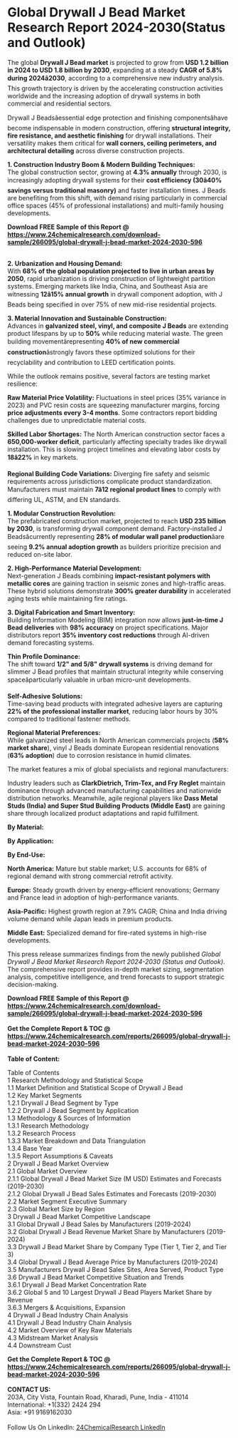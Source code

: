 <h1>Global Drywall J Bead Market Research Report 2024-2030(Status and Outlook)</h1><p>The global <strong>Drywall J Bead market</strong> is projected to grow from <strong>USD 1.2 billion in 2024 to USD 1.8 billion by 2030</strong>, expanding at a steady <strong>CAGR of 5.8% during 2024â2030</strong>, according to a comprehensive new industry analysis. This growth trajectory is driven by the accelerating construction activities worldwide and the increasing adoption of drywall systems in both commercial and residential sectors.</p><p>Drywall J Beadsâessential edge protection and finishing componentsâhave become indispensable in modern construction, offering <strong>structural integrity, fire resistance, and aesthetic finishing</strong> for drywall installations. Their versatility makes them critical for <strong>wall corners, ceiling perimeters, and architectural detailing</strong> across diverse construction projects.</p><p><strong>1. Construction Industry Boom &amp; Modern Building Techniques:</strong><br>
The global construction sector, growing at <strong>4.3% annually</strong> through 2030, is increasingly adopting drywall systems for their <strong>cost efficiency (30â40% savings versus traditional masonry)</strong> and faster installation times. J Beads are benefiting from this shift, with demand rising particularly in commercial office spaces (45% of professional installations) and multi-family housing developments.</p><div><b>Download FREE Sample of this Report @ 
            <a href="https://www.24chemicalresearch.com/download-sample/266095/global-drywall-j-bead-market-2024-2030-596">
            https://www.24chemicalresearch.com/download-sample/266095/global-drywall-j-bead-market-2024-2030-596</a></b></div><br><p><strong>2. Urbanization and Housing Demand:</strong><br>
With <strong>68% of the global population projected to live in urban areas by 2050</strong>, rapid urbanization is driving construction of lightweight partition systems. Emerging markets like India, China, and Southeast Asia are witnessing <strong>12â15% annual growth</strong> in drywall component adoption, with J Beads being specified in over 75% of new mid-rise residential projects.</p><p><strong>3. Material Innovation and Sustainable Construction:</strong><br>
Advances in <strong>galvanized steel, vinyl, and composite J Beads</strong> are extending product lifespans by up to <strong>50%</strong> while reducing material waste. The green building movementârepresenting <strong>40% of new commercial construction</strong>âstrongly favors these optimized solutions for their recyclability and contribution to LEED certification points.</p><p>While the outlook remains positive, several factors are testing market resilience:</p><p><strong>Raw Material Price Volatility:</strong> Fluctuations in steel prices (35% variance in 2023) and PVC resin costs are squeezing manufacturer margins, forcing <strong>price adjustments every 3-4 months</strong>. Some contractors report bidding challenges due to unpredictable material costs.</p><p><strong>Skilled Labor Shortages:</strong> The North American construction sector faces a <strong>650,000-worker deficit</strong>, particularly affecting specialty trades like drywall installation. This is slowing project timelines and elevating labor costs by <strong>18â22%</strong> in key markets.</p><p><strong>Regional Building Code Variations:</strong> Diverging fire safety and seismic requirements across jurisdictions complicate product standardization. Manufacturers must maintain <strong>7â12 regional product lines</strong> to comply with differing UL, ASTM, and EN standards.</p><p><strong>1. Modular Construction Revolution:</strong><br>
The prefabricated construction market, projected to reach <strong>USD 235 billion by 2030</strong>, is transforming drywall component demand. Factory-installed J Beadsâcurrently representing <strong>28% of modular wall panel production</strong>âare seeing <strong>9.2% annual adoption growth</strong> as builders prioritize precision and reduced on-site labor.</p><p><strong>2. High-Performance Material Development:</strong><br>
Next-generation J Beads combining <strong>impact-resistant polymers with metallic cores</strong> are gaining traction in seismic zones and high-traffic areas. These hybrid solutions demonstrate <strong>300% greater durability</strong> in accelerated aging tests while maintaining fire ratings.</p><p><strong>3. Digital Fabrication and Smart Inventory:</strong><br>
Building Information Modeling (BIM) integration now allows <strong>just-in-time J Bead deliveries</strong> with <strong>98% accuracy</strong> on project specifications. Major distributors report <strong>35% inventory cost reductions</strong> through AI-driven demand forecasting systems.</p><p><strong>Thin Profile Dominance:</strong><br>
    The shift toward <strong>1/2" and 5/8" drywall systems</strong> is driving demand for slimmer J Bead profiles that maintain structural integrity while conserving spaceâparticularly valuable in urban micro-unit developments.</p><p><strong>Self-Adhesive Solutions:</strong><br>
    Time-saving bead products with integrated adhesive layers are capturing <strong>22% of the professional installer market</strong>, reducing labor hours by 30% compared to traditional fastener methods.</p><p><strong>Regional Material Preferences:</strong><br>
    While galvanized steel leads in North American commercials projects (<strong>58% market share</strong>), vinyl J Beads dominate European residential renovations (<strong>63% adoption</strong>) due to corrosion resistance in humid climates.</p><p>The market features a mix of global specialists and regional manufacturers:</p><p>Industry leaders such as <strong>ClarkDietrich, Trim-Tex, and Fry Reglet</strong> maintain dominance through advanced manufacturing capabilities and nationwide distribution networks. Meanwhile, agile regional players like <strong>Dass Metal Studs (India) and Super Stud Building Products (Middle East)</strong> are gaining share through localized product adaptations and rapid fulfillment.</p><p><strong>By Material:</strong></p><p><strong>By Application:</strong></p><p><strong>By End-Use:</strong></p><p><strong>North America:</strong> Mature but stable market; U.S. accounts for 68% of regional demand with strong commercial retrofit activity.</p><p><strong>Europe:</strong> Steady growth driven by energy-efficient renovations; Germany and France lead in adoption of high-performance variants.</p><p><strong>Asia-Pacific:</strong> Highest growth region at 7.9% CAGR; China and India driving volume demand while Japan leads in premium products.</p><p><strong>Middle East:</strong> Specialized demand for fire-rated systems in high-rise developments.</p><p>This press release summarizes findings from the newly published <em>Global Drywall J Bead Market Research Report 2024-2030 (Status and Outlook)</em>. The comprehensive report provides in-depth market sizing, segmentation analysis, competitive intelligence, and trend forecasts to support strategic decision-making.</p><div><b>Download FREE Sample of this Report @ 
            <a href="https://www.24chemicalresearch.com/download-sample/266095/global-drywall-j-bead-market-2024-2030-596">
            https://www.24chemicalresearch.com/download-sample/266095/global-drywall-j-bead-market-2024-2030-596</a></b></div><br><div><b>Get the Complete Report & TOC @ 
            <a href="https://www.24chemicalresearch.com/reports/266095/global-drywall-j-bead-market-2024-2030-596">
            https://www.24chemicalresearch.com/reports/266095/global-drywall-j-bead-market-2024-2030-596</a></b></div><br>
            <b>Table of Content:</b><p>Table of Contents<br />
1 Research Methodology and Statistical Scope<br />
1.1 Market Definition and Statistical Scope of Drywall J Bead<br />
1.2 Key Market Segments<br />
1.2.1 Drywall J Bead Segment by Type<br />
1.2.2 Drywall J Bead Segment by Application<br />
1.3 Methodology & Sources of Information<br />
1.3.1 Research Methodology<br />
1.3.2 Research Process<br />
1.3.3 Market Breakdown and Data Triangulation<br />
1.3.4 Base Year<br />
1.3.5 Report Assumptions & Caveats<br />
2 Drywall J Bead Market Overview<br />
2.1 Global Market Overview<br />
2.1.1 Global Drywall J Bead Market Size (M USD) Estimates and Forecasts (2019-2030)<br />
2.1.2 Global Drywall J Bead Sales Estimates and Forecasts (2019-2030)<br />
2.2 Market Segment Executive Summary<br />
2.3 Global Market Size by Region<br />
3 Drywall J Bead Market Competitive Landscape<br />
3.1 Global Drywall J Bead Sales by Manufacturers (2019-2024)<br />
3.2 Global Drywall J Bead Revenue Market Share by Manufacturers (2019-2024)<br />
3.3 Drywall J Bead Market Share by Company Type (Tier 1, Tier 2, and Tier 3)<br />
3.4 Global Drywall J Bead Average Price by Manufacturers (2019-2024)<br />
3.5 Manufacturers Drywall J Bead Sales Sites, Area Served, Product Type<br />
3.6 Drywall J Bead Market Competitive Situation and Trends<br />
3.6.1 Drywall J Bead Market Concentration Rate<br />
3.6.2 Global 5 and 10 Largest Drywall J Bead Players Market Share by Revenue<br />
3.6.3 Mergers & Acquisitions, Expansion<br />
4 Drywall J Bead Industry Chain Analysis<br />
4.1 Drywall J Bead Industry Chain Analysis<br />
4.2 Market Overview of Key Raw Materials<br />
4.3 Midstream Market Analysis<br />
4.4 Downstream Cust</p><div><b>Get the Complete Report & TOC @ 
            <a href="https://www.24chemicalresearch.com/reports/266095/global-drywall-j-bead-market-2024-2030-596">
            https://www.24chemicalresearch.com/reports/266095/global-drywall-j-bead-market-2024-2030-596</a></b></div><br><b>CONTACT US:</b><br>
            203A, City Vista, Fountain Road, Kharadi, Pune, India - 411014<br>
            International: +1(332) 2424 294<br>
            Asia: +91 9169162030 <br><br>
            Follow Us On LinkedIn: <a href="https://www.linkedin.com/company/24chemicalresearch/">24ChemicalResearch LinkedIn</a>